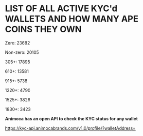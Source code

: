 # LIST OF ALL ACTIVE KYC'd WALLETS AND HOW MANY APE COINS THEY OWN

Zero: 23682

Non-zero: 20105

305+: 17895

610+: 13581

915+: 5738

1220+: 4790

1525+: 3826

1830+: 3423

**Animoca has an open API to check the KYC status for any wallet**

https://kyc-api.animocabrands.com/v1.0/profile/?walletAddress=